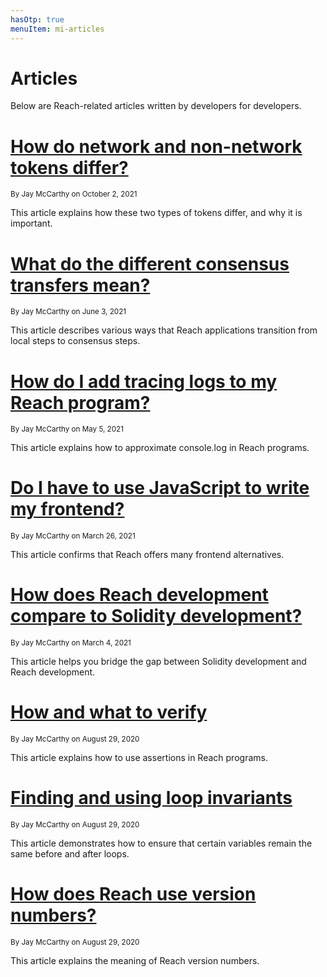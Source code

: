 ```yaml
---
hasOtp: true
menuItem: mi-articles
---
```


# Articles

Below are Reach-related articles written by developers for developers.

# [How do network and non-network tokens differ?](/en/pages/articles/how-do-network-and-non-network-tokens-differ/)

<small class="text-muted">By Jay McCarthy on October 2, 2021</small>

This article explains how these two types of tokens differ, and why it is important.

# [What do the different consensus transfers mean?](/en/pages/articles/what-do-the-different-transfers-mean/)

<small class="text-muted">By Jay McCarthy on June 3, 2021</small>

This article describes various ways that Reach applications transition from local steps to consensus steps.

# [How do I add tracing logs to my Reach program?](/en/pages/articles/how-do-i-add-tracing-logs-to-my-program/)

<small class="text-muted">By Jay McCarthy on May 5, 2021</small>

This article explains how to approximate console.log in Reach programs.

# [Do I have to use JavaScript to write my frontend?](/en/pages/articles/do-i-have-to-use-javascript/)

<small class="text-muted">By Jay McCarthy on March 26, 2021</small>

This article confirms that Reach offers many frontend alternatives.

# [How does Reach development compare to Solidity development?](/en/pages/articles/how-does-reach-development-compare-to-solidity-development/)

<small class="text-muted">By Jay McCarthy on March 4, 2021</small>

This article helps you bridge the gap between Solidity development and Reach development.

# [How and what to verify](/en/pages/articles/how-and-what-to-verify/)

<small class="text-muted">By Jay McCarthy on August 29, 2020</small>

This article explains how to use assertions in Reach programs.

# [Finding and using loop invariants](/en/pages/articles/finding-and-using-loop-invariants/)

<small class="text-muted">By Jay McCarthy on August 29, 2020</small>

This article demonstrates how to ensure that certain variables remain the same before and after loops.

# [How does Reach use version numbers?](/en/pages/articles/how-does-reach-use-version-numbers/)

<small class="text-muted">By Jay McCarthy on August 29, 2020</small>

This article explains the meaning of Reach version numbers.